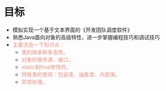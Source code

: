 # 目标
* 模拟实现一个基于文本界面的《开发团队调度软件》
* 熟悉Java面向对象的高级特性，进一步掌握编程技巧和调试技巧
* <span style="color:#e88e82">主要涉及一下知识点：</span>
  * <span style="color:#e88e82">类的继承和多态性。</span>
  * <span style="color:#e88e82">对象的值传递、接口。</span>
  * <span style="color:#e88e82">static和final修饰符。</span>
  * <span style="color:#e88e82">特殊类的使用：包装类、抽象类、内部类。</span>
  * <span style="color:#e88e82">异常处理。</span>